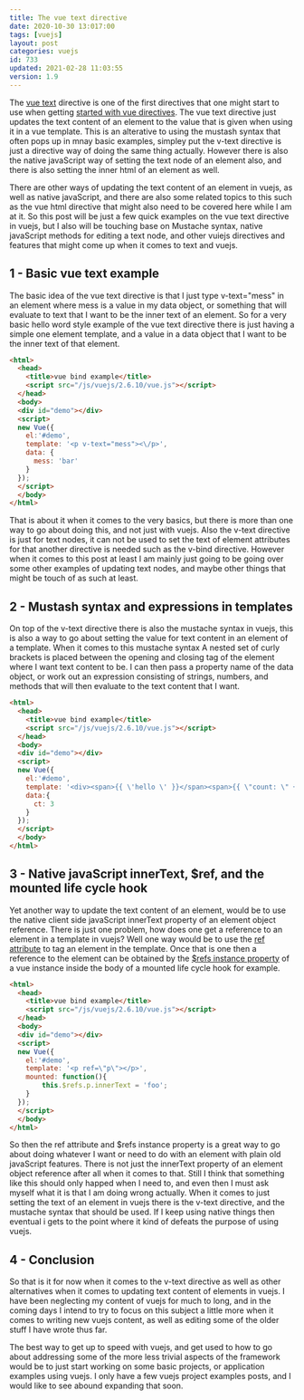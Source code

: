 ```yaml
---
title: The vue text directive
date: 2020-10-30 13:017:00
tags: [vuejs]
layout: post
categories: vuejs
id: 733
updated: 2021-02-28 11:03:55
version: 1.9
---
```


The [vue text](https://vuejs.org/v2/api/#v-text) directive is one of the first directives that one might start to use when getting [started with vue directives](/2019/05/14/vuejs-directive/). The vue text directive just updates the text content of an element to the value that is given when using it in a vue template. This is an alterative to using the mustash syntax that often pops up in mnay basic examples, simpley put the v-text directive is just a directive way of doing the same thing actually. However there is also the native javaScript way of setting the text node of an element also, and there is also setting the inner html of an element as well.

There are other ways of updating the text content of an element in vuejs, as well as native javaScript, and there are also some related topics to this such as the vue html directive that might also need to be covered here while I am at it. So this post will be just a few quick examples on the vue text directive in vuejs, but I also will be touching base on Mustache syntax, native javaScript methods for editing a text node, and other vuiejs directives and features that might come up when it comes to text and vuejs.

<!-- more -->

## 1 - Basic vue text example

The basic idea of the vue text directive is that I just type v-text=\"mess\" in an element where mess is a value in my data object, or something that will evaluate to text that I want to be the inner text of an element. So for a very basic hello word style example of the vue text directive there is just having a simple one element template, and a value in a data object that I want to be the inner text of that element.

```html
<html>
  <head>
    <title>vue bind example</title>
    <script src="/js/vuejs/2.6.10/vue.js"></script>
  </head>
  <body>
  <div id="demo"></div>
  <script>
  new Vue({
    el:'#demo',
    template: '<p v-text="mess"><\/p>',
    data: {
      mess: 'bar'
    }
  });
  </script>
  </body>
</html>
```

That is about it when it comes to the very basics, but there is more than one way to go about doing this, and not just with vuejs. Also the v-text directive is just for text nodes, it can not be used to set the text of element attributes for that another directive is needed such as the v-bind directive. However when it comes to this post at least I am mainly just going to be going over some other examples of updating text nodes, and maybe other things that might be touch of as such at least.

## 2 - Mustash syntax and expressions in templates

On top of the v-text directive there is also the mustache syntax in vuejs, this is also a way to go about setting the value for text content in an element of a template. When it comes to this mustache syntax A nested set of curly brackets is placed between the opening and closing tag of the element where I want text content to be. I can then pass a property name of the data object, or work out an expression consisting of strings, numbers, and methods that will then evaluate to the text content that I want.

```html
<html>
  <head>
    <title>vue bind example</title>
    <script src="/js/vuejs/2.6.10/vue.js"></script>
  </head>
  <body>
  <div id="demo"></div>
  <script>
  new Vue({
    el:'#demo',
    template: '<div><span>{{ \'hello \' }}</span><span>{{ \"count: \" + ct + \";\" }}<\/span></div>',
    data:{
      ct: 3
    }
  });
  </script>
  </body>
</html>
```

## 3 - Native javaScript innerText, $ref, and the mounted life cycle hook

Yet another way to update the text content of an element, would be to use the native client side javaScript innerText property of an element object reference. There is just one problem, how does one get a reference to an element in a template in vuejs? Well one way would be to use the [ref attribute](https://vuejs.org/v2/api/#ref) to tag an element in the template. Once that is one then a reference to the element can be obtained by the [$refs instance property](https://vuejs.org/v2/api/#vm-refs) of a vue instance inside the body of a mounted life cycle hook for example.

```html
<html>
  <head>
    <title>vue bind example</title>
    <script src="/js/vuejs/2.6.10/vue.js"></script>
  </head>
  <body>
  <div id="demo"></div>
  <script>
  new Vue({
    el:'#demo',
    template: '<p ref=\"p\"></p>',
    mounted: function(){
        this.$refs.p.innerText = 'foo';
    }
  });
  </script>
  </body>
</html>
```

So then the ref attribute and $refs instance property is a great way to go about doing whatever I want or need to do with an element with plain old javaScript features. There is not just the innerText property of an element object reference after all when it comes to that. Still I think that something like this should only happed when I need to, and even then I must ask myself what it is that I am doing wrong actually. When it comes to just setting the text of an element in vuejs there is the v-text directive, and the mustache syntax that should be used. If I keep using native things then eventual i gets to the point where it kind of defeats the purpose of using vuejs.

## 4 - Conclusion

So that is it for now when it comes to the v-text directive as well as other alternatives when it comes to updating text content of elements in vuejs. I have been neglecting my content of vuejs for much to long, and in the coming days I intend to try to focus on this subject a little more when it comes to writing new vuejs content, as well as editing some of the older stuff I have wrote thus far.

The best way to get up to speed with vuejs, and get used to how to go about addressing some of the more less trivial aspects of the framework would be to just start working on some basic projects, or application examples using vuejs. I only have a few vuejs project examples posts, and I would like to see abound expanding that soon.
